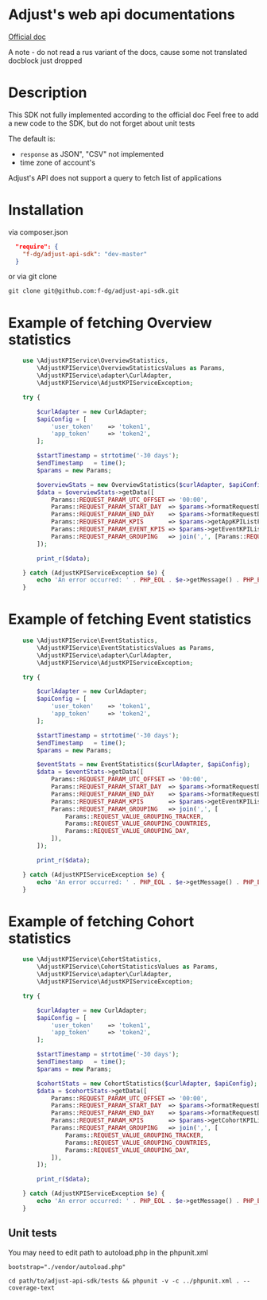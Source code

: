 Adjust's web api documentations
===============================

[Official doc](https://docs.adjust.com/en/kpi-service)

A note - do not read a rus variant of the docs, cause some not translated docblock just dropped

Description
===========

This SDK not fully implemented according to the official doc
Feel free to add a new code to the SDK, but do not forget about unit tests

The default is:
 + ```response``` as JSON", "CSV" not implemented
 + time zone of account's

Adjust's API does not support a query to fetch list of applications

Installation
============

via composer.json

```json
  "require": {
    "f-dg/adjust-api-sdk": "dev-master"
  }
```

or via git clone

```shell
git clone git@github.com:f-dg/adjust-api-sdk.git
```

Example of fetching Overview statistics
=======================================

```php
    use \AdjustKPIService\OverviewStatistics,
        \AdjustKPIService\OverviewStatisticsValues as Params,
        \AdjustKPIService\adapter\CurlAdapter,
        \AdjustKPIService\AdjustKPIServiceException;

    try {

        $curlAdapter = new CurlAdapter;
        $apiConfig = [
            'user_token'    => 'token1',
            'app_token'     => 'token2',
        ];

        $startTimestamp = strtotime('-30 days');
        $endTimestamp   = time();
        $params = new Params;

        $overviewStats = new OverviewStatistics($curlAdapter, $apiConfig);
        $data = $overviewStats->getData([
            Params::REQUEST_PARAM_UTC_OFFSET => '00:00',
            Params::REQUEST_PARAM_START_DAY  => $params->formatRequestDate($startTimestamp),
            Params::REQUEST_PARAM_END_DAY    => $params->formatRequestDate($endTimestamp),
            Params::REQUEST_PARAM_KPIS       => $params->getAppKPIListForRequest(),
            Params::REQUEST_PARAM_EVENT_KPIS => $params->getEventKPIListForRequest(),
            Params::REQUEST_PARAM_GROUPING   => join(',', [Params::REQUEST_VALUE_GROUPING_TRACKER]),
        ]);

        print_r($data);

    } catch (AdjustKPIServiceException $e) {
        echo 'An error occurred: ' . PHP_EOL . $e->getMessage() . PHP_EOL;
    }
```
Example of fetching Event statistics
=======================================

```php
    use \AdjustKPIService\EventStatistics,
        \AdjustKPIService\EventStatisticsValues as Params,
        \AdjustKPIService\adapter\CurlAdapter,
        \AdjustKPIService\AdjustKPIServiceException;

    try {

        $curlAdapter = new CurlAdapter;
        $apiConfig = [
            'user_token'    => 'token1',
            'app_token'     => 'token2',
        ];

        $startTimestamp = strtotime('-30 days');
        $endTimestamp   = time();
        $params = new Params;

        $eventStats = new EventStatistics($curlAdapter, $apiConfig);
        $data = $eventStats->getData([
            Params::REQUEST_PARAM_UTC_OFFSET => '00:00',
            Params::REQUEST_PARAM_START_DAY  => $params->formatRequestDate($startTimestamp),
            Params::REQUEST_PARAM_END_DAY    => $params->formatRequestDate($endTimestamp),
            Params::REQUEST_PARAM_KPIS       => $params->getEventKPIListForRequest(),
            Params::REQUEST_PARAM_GROUPING   => join(',', [
                Params::REQUEST_VALUE_GROUPING_TRACKER,
                Params::REQUEST_VALUE_GROUPING_COUNTRIES,
                Params::REQUEST_VALUE_GROUPING_DAY,
            ]),
        ]);

        print_r($data);

    } catch (AdjustKPIServiceException $e) {
        echo 'An error occurred: ' . PHP_EOL . $e->getMessage() . PHP_EOL;
    }
```

Example of fetching Cohort statistics
=======================================

```php
    use \AdjustKPIService\CohortStatistics,
        \AdjustKPIService\CohortStatisticsValues as Params,
        \AdjustKPIService\adapter\CurlAdapter,
        \AdjustKPIService\AdjustKPIServiceException;

    try {

        $curlAdapter = new CurlAdapter;
        $apiConfig = [
            'user_token'    => 'token1',
            'app_token'     => 'token2',
        ];

        $startTimestamp = strtotime('-30 days');
        $endTimestamp   = time();
        $params = new Params;

        $cohortStats = new CohortStatistics($curlAdapter, $apiConfig);
        $data = $cohortStats->getData([
            Params::REQUEST_PARAM_UTC_OFFSET => '00:00',
            Params::REQUEST_PARAM_START_DAY  => $params->formatRequestDate($startTimestamp),
            Params::REQUEST_PARAM_END_DAY    => $params->formatRequestDate($endTimestamp),
            Params::REQUEST_PARAM_KPIS       => $params->getCohortKPIListForRequest(),
            Params::REQUEST_PARAM_GROUPING   => join(',', [
                Params::REQUEST_VALUE_GROUPING_TRACKER,
                Params::REQUEST_VALUE_GROUPING_COUNTRIES,
                Params::REQUEST_VALUE_GROUPING_DAY,
            ]),
        ]);

        print_r($data);

    } catch (AdjustKPIServiceException $e) {
        echo 'An error occurred: ' . PHP_EOL . $e->getMessage() . PHP_EOL;
    }
```

Unit tests
----------

You may need to edit path to autoload.php in the phpunit.xml
```xml
bootstrap="./vendor/autoload.php"
```

```shell
cd path/to/adjust-api-sdk/tests && phpunit -v -c ../phpunit.xml . --coverage-text
```
